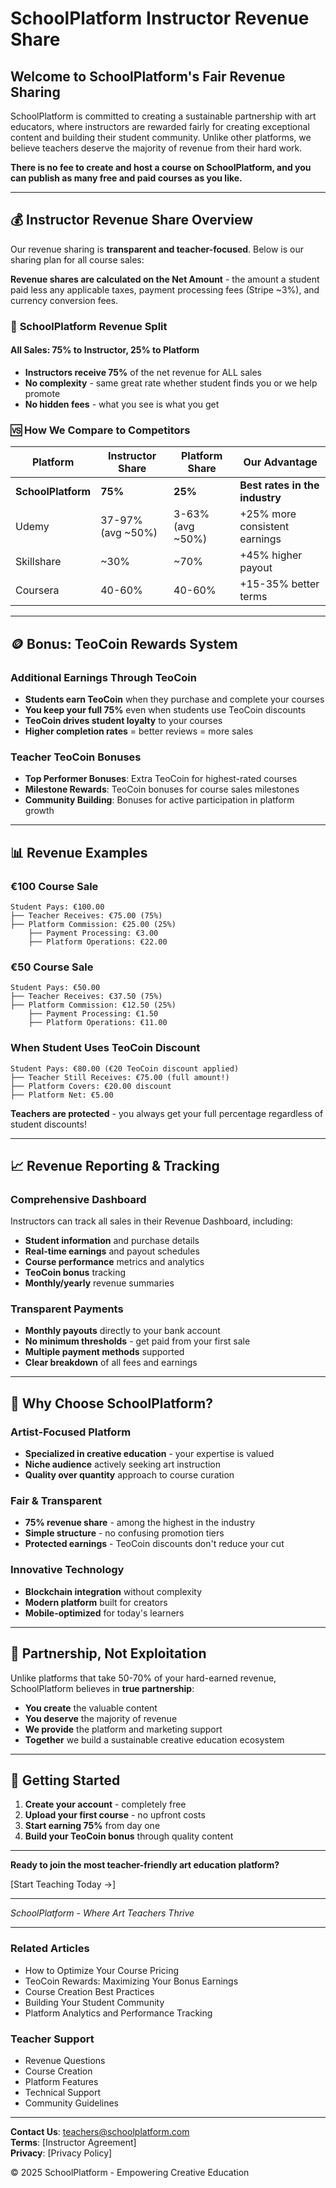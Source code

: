 # SchoolPlatform Instructor Revenue Share

## Welcome to SchoolPlatform's Fair Revenue Sharing

SchoolPlatform is committed to creating a sustainable partnership with art educators, where instructors are rewarded fairly for creating exceptional content and building their student community. Unlike other platforms, we believe teachers deserve the majority of revenue from their hard work.

**There is no fee to create and host a course on SchoolPlatform, and you can publish as many free and paid courses as you like.**

---

## 💰 Instructor Revenue Share Overview

Our revenue sharing is **transparent and teacher-focused**. Below is our sharing plan for all course sales:

**Revenue shares are calculated on the Net Amount** - the amount a student paid less any applicable taxes, payment processing fees (Stripe ~3%), and currency conversion fees.

### 🎯 **SchoolPlatform Revenue Split**

#### **All Sales: 75% to Instructor, 25% to Platform**
- **Instructors receive 75%** of the net revenue for ALL sales
- **No complexity** - same great rate whether student finds you or we help promote
- **No hidden fees** - what you see is what you get

### 🆚 **How We Compare to Competitors**

| Platform | Instructor Share | Platform Share | Our Advantage |
|----------|------------------|----------------|---------------|
| **SchoolPlatform** | **75%** | **25%** | **Best rates in the industry** |
| Udemy | 37-97% (avg ~50%) | 3-63% (avg ~50%) | +25% more consistent earnings |
| Skillshare | ~30% | ~70% | +45% higher payout |
| Coursera | 40-60% | 40-60% | +15-35% better terms |

---

## 🪙 **Bonus: TeoCoin Rewards System**

### **Additional Earnings Through TeoCoin**
- **Students earn TeoCoin** when they purchase and complete your courses
- **You keep your full 75%** even when students use TeoCoin discounts
- **TeoCoin drives student loyalty** to your courses
- **Higher completion rates** = better reviews = more sales

### **Teacher TeoCoin Bonuses**
- **Top Performer Bonuses**: Extra TeoCoin for highest-rated courses
- **Milestone Rewards**: TeoCoin bonuses for course sales milestones
- **Community Building**: Bonuses for active participation in platform growth

---

## 📊 **Revenue Examples**

### **€100 Course Sale**
```
Student Pays: €100.00
├── Teacher Receives: €75.00 (75%)
├── Platform Commission: €25.00 (25%)
    ├── Payment Processing: €3.00
    ├── Platform Operations: €22.00
```

### **€50 Course Sale**
```
Student Pays: €50.00
├── Teacher Receives: €37.50 (75%)
├── Platform Commission: €12.50 (25%)
    ├── Payment Processing: €1.50
    ├── Platform Operations: €11.00
```

### **When Student Uses TeoCoin Discount**
```
Student Pays: €80.00 (€20 TeoCoin discount applied)
├── Teacher Still Receives: €75.00 (full amount!)
├── Platform Covers: €20.00 discount
├── Platform Net: €5.00
```

**Teachers are protected** - you always get your full percentage regardless of student discounts!

---

## 📈 **Revenue Reporting & Tracking**

### **Comprehensive Dashboard**
Instructors can track all sales in their Revenue Dashboard, including:
- **Student information** and purchase details
- **Real-time earnings** and payout schedules
- **Course performance** metrics and analytics
- **TeoCoin bonus** tracking
- **Monthly/yearly** revenue summaries

### **Transparent Payments**
- **Monthly payouts** directly to your bank account
- **No minimum thresholds** - get paid from your first sale
- **Multiple payment methods** supported
- **Clear breakdown** of all fees and earnings

---

## 🎨 **Why Choose SchoolPlatform?**

### **Artist-Focused Platform**
- **Specialized in creative education** - your expertise is valued
- **Niche audience** actively seeking art instruction
- **Quality over quantity** approach to course curation

### **Fair & Transparent**
- **75% revenue share** - among the highest in the industry
- **Simple structure** - no confusing promotion tiers
- **Protected earnings** - TeoCoin discounts don't reduce your cut

### **Innovative Technology**
- **Blockchain integration** without complexity
- **Modern platform** built for creators
- **Mobile-optimized** for today's learners

---

## 🤝 **Partnership, Not Exploitation**

Unlike platforms that take 50-70% of your hard-earned revenue, SchoolPlatform believes in **true partnership**:

- **You create** the valuable content
- **You deserve** the majority of revenue
- **We provide** the platform and marketing support
- **Together** we build a sustainable creative education ecosystem

---

## 🚀 **Getting Started**

1. **Create your account** - completely free
2. **Upload your first course** - no upfront costs
3. **Start earning 75%** from day one
4. **Build your TeoCoin bonus** through quality content

---

**Ready to join the most teacher-friendly art education platform?**

[Start Teaching Today →]

---

*SchoolPlatform - Where Art Teachers Thrive*

---

### Related Articles
- How to Optimize Your Course Pricing
- TeoCoin Rewards: Maximizing Your Bonus Earnings  
- Course Creation Best Practices
- Building Your Student Community
- Platform Analytics and Performance Tracking

### Teacher Support
- Revenue Questions
- Course Creation
- Platform Features
- Technical Support
- Community Guidelines

---

**Contact Us**: teachers@schoolplatform.com  
**Terms**: [Instructor Agreement]  
**Privacy**: [Privacy Policy]

© 2025 SchoolPlatform - Empowering Creative Education
